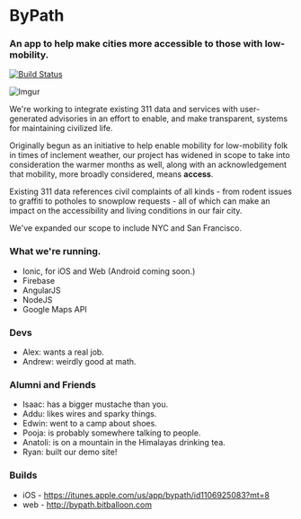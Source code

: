 # ByPath

### An app to help make cities more accessible to those with low-mobility.

[![Build Status](https://travis-ci.org/aelawson/bypath.svg?branch=master)](https://travis-ci.org/aelawson/bypath)

![Imgur](http://i.imgur.com/WSI4l7y.png)

We're working to integrate existing 311 data and services with user-generated advisories in an effort to enable, and make transparent, systems for maintaining civilized life.

Originally begun as an initiative to help enable mobility for low-mobility folk in times of inclement weather, our project has widened in scope to take into consideration the warmer months as well, along with an acknowledgement that mobility, more broadly considered, means __access__.

Existing 311 data references civil complaints of all kinds - from rodent issues to graffiti to potholes to snowplow requests - all of which can make an impact on the accessibility and living conditions in our fair city.

We've expanded our scope to include NYC and San Francisco.

### What we're running.
- Ionic, for iOS and Web (Android coming soon.)
- Firebase
- AngularJS
- NodeJS
- Google Maps API

### Devs
- Alex: wants a real job.
- Andrew: weirdly good at math.

### Alumni and Friends

- Isaac: has a bigger mustache than you.
- Addu: likes wires and sparky things.
- Edwin: went to a camp about shoes.
- Pooja: is probably somewhere talking to people.
- Anatoli: is on a mountain in the Himalayas drinking tea.
- Ryan: built our demo site!

### Builds
- iOS - https://itunes.apple.com/us/app/bypath/id1106925083?mt=8
- web - http://bypath.bitballoon.com

